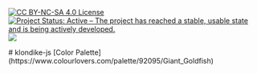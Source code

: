 <p style="float:left;">
  <a href="https://creativecommons.org/licenses/by-nc-sa/4.0/"><img src="https://licensebuttons.net/l/by-nc-sa/4.0/88x31.png" alt="CC BY-NC-SA 4.0 License"></a>
  <a href="https://www.repostatus.org/#active"><img src="https://www.repostatus.org/badges/latest/active.svg" alt="Project Status: Active – The project has reached a stable, usable state and is being actively developed."></a>
  <img src="https://4.vercel.app/github/languageall/silvericarus/klondike-js">
</p>
# klondike-js
[Color Palette](https://www.colourlovers.com/palette/92095/Giant_Goldfish)